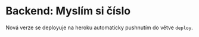 # Backend: Myslím si číslo

Nová verze se deployuje na heroku automaticky pushnutím do větve `deploy`.
